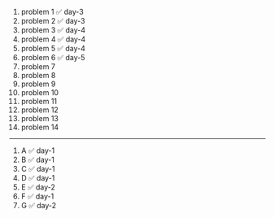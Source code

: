 1. problem 1    ✅ day-3
2. problem 2    ✅ day-3
3. problem 3    ✅ day-4
4. problem 4    ✅ day-4
5. problem 5    ✅ day-4
6. problem 6    ✅ day-5
7. problem 7
8. problem 8
9. problem 9
10. problem 10
11. problem 11
12. problem 12
13. problem 13
14. problem 14

--- 

1. A ✅ day-1
2. B ✅ day-1
3. C ✅ day-1
4. D ✅ day-1
5. E ✅ day-2
6. F ✅ day-1
7. G ✅ day-2